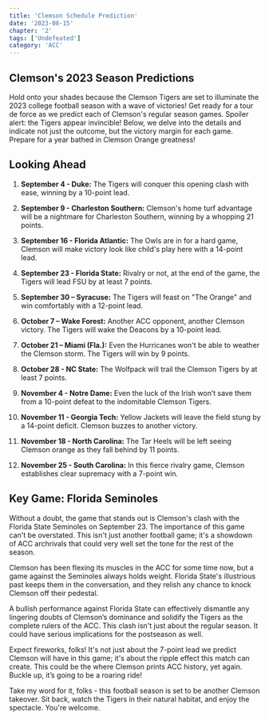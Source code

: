 ```yaml
---
title: 'Clemson Schedule Prediction'
date: '2023-08-15'
chapter: '2'
tags: ['Undefeated']
category: 'ACC'
---
```


## Clemson's 2023 Season Predictions

Hold onto your shades because the Clemson Tigers are set to illuminate the 2023 college football season with a wave of victories! Get ready for a tour de force as we predict each of Clemson's regular season games. Spoiler alert: the Tigers appear invincible! Below, we delve into the details and indicate not just the outcome, but the victory margin for each game. Prepare for a year bathed in Clemson Orange greatness!

## Looking Ahead

1. **September 4 - Duke:** The Tigers will conquer this opening clash with ease, winning by a 10-point lead.

2. **September 9 - Charleston Southern:** Clemson's home turf advantage will be a nightmare for Charleston Southern, winning by a whopping 21 points.

3. **September 16 - Florida Atlantic:** The Owls are in for a hard game, Clemson will make victory look like child's play here with a 14-point lead.

4. **September 23 - Florida State:** Rivalry or not, at the end of the game, the Tigers will lead FSU by at least 7 points.

5. **September 30 – Syracuse:** The Tigers will feast on "The Orange" and win comfortably with a 12-point lead.

6. **October 7 – Wake Forest:** Another ACC opponent, another Clemson victory. The Tigers will wake the Deacons by a 10-point lead.

7. **October 21 – Miami (Fla.):** Even the Hurricanes won't be able to weather the Clemson storm. The Tigers will win by 9 points.

8. **October 28 - NC State:** The Wolfpack will trail the Clemson Tigers by at least 7 points.

9. **November 4 - Notre Dame:** Even the luck of the Irish won’t save them from a 10-point defeat to the indomitable Clemson Tigers.

10. **November 11 - Georgia Tech:** Yellow Jackets will leave the field stung by a 14-point deficit. Clemson buzzes to another victory.

11. **November 18 - North Carolina:** The Tar Heels will be left seeing Clemson orange as they fall behind by 11 points.

12. **November 25 - South Carolina:** In this fierce rivalry game, Clemson establishes clear supremacy with a 7-point win. 

## Key Game: Florida Seminoles

Without a doubt, the game that stands out is Clemson's clash with the Florida State Seminoles on September 23. The importance of this game can't be overstated. This isn't just another football game; it's a showdown of ACC archrivals that could very well set the tone for the rest of the season.

Clemson has been flexing its muscles in the ACC for some time now, but a game against the Seminoles always holds weight. Florida State's illustrious past keeps them in the conversation, and they relish any chance to knock Clemson off their pedestal. 

A bullish performance against Florida State can effectively dismantle any lingering doubts of Clemson’s dominance and solidify the Tigers as the complete rulers of the ACC. This clash isn't just about the regular season. It could have serious implications for the postseason as well.

Expect fireworks, folks! It's not just about the 7-point lead we predict Clemson will have in this game; it's about the ripple effect this match can create. This could be the where Clemson prints ACC history, yet again. Buckle up, it’s going to be a roaring ride!

Take my word for it, folks - this football season is set to be another Clemson takeover. Sit back, watch the Tigers in their natural habitat, and enjoy the spectacle. You're welcome.